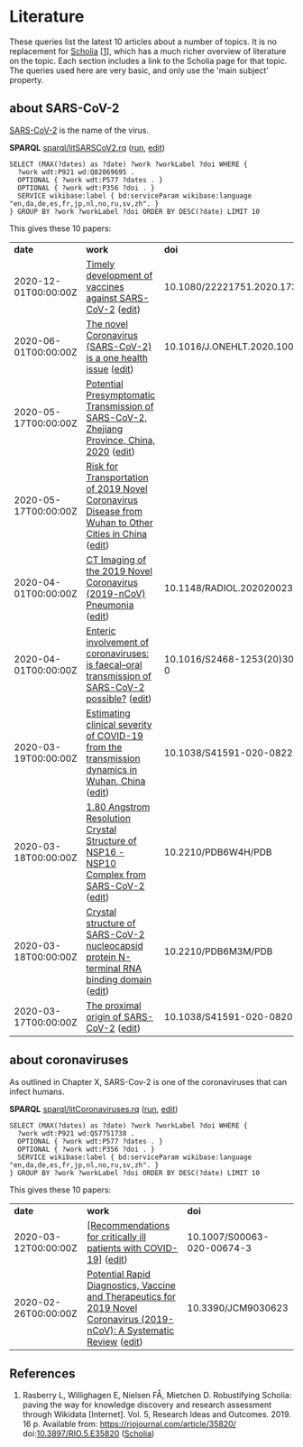 # Literature

These queries list the latest 10 <a name="tp1">articles</a> about a number of topics. It is
no replacement for [Scholia](https://tools.wmflabs.org/scholia/) [<a href="#citeref1">1</a>],
which has a much richer overview of <a name="tp2">literature</a> on the topic. Each section
includes a link to the Scholia page for that topic. The queries used here
are very basic, and only use the 'main subject' property.

## about SARS-CoV-2

[SARS-CoV-2](https://tools.wmflabs.org/scholia/topic/Q82069695) is the name of the virus.

**SPARQL** [sparql/litSARSCoV2.rq](sparql/litSARSCoV2.code.html) ([run](https://query.wikidata.org/embed.html#SELECT%20%28MAX%28%3Fdates%29%20as%20%3Fdate%29%20%3Fwork%20%3FworkLabel%20%3Fdoi%20WHERE%20%7B%0A%20%20%3Fwork%20wdt%3AP921%20wd%3AQ82069695%20.%0A%20%20OPTIONAL%20%7B%20%3Fwork%20wdt%3AP577%20%3Fdates%20.%20%7D%0A%20%20OPTIONAL%20%7B%20%3Fwork%20wdt%3AP356%20%3Fdoi%20.%20%7D%0A%20%20SERVICE%20wikibase%3Alabel%20%7B%20bd%3AserviceParam%20wikibase%3Alanguage%20%22en%2Cda%2Cde%2Ces%2Cfr%2Cjp%2Cnl%2Cno%2Cru%2Csv%2Czh%22.%20%7D%0A%7D%20GROUP%20BY%20%3Fwork%20%3FworkLabel%20%3Fdoi%20ORDER%20BY%20DESC%28%3Fdate%29%20LIMIT%2010%0A), [edit](https://query.wikidata.org/#SELECT%20%28MAX%28%3Fdates%29%20as%20%3Fdate%29%20%3Fwork%20%3FworkLabel%20%3Fdoi%20WHERE%20%7B%0A%20%20%3Fwork%20wdt%3AP921%20wd%3AQ82069695%20.%0A%20%20OPTIONAL%20%7B%20%3Fwork%20wdt%3AP577%20%3Fdates%20.%20%7D%0A%20%20OPTIONAL%20%7B%20%3Fwork%20wdt%3AP356%20%3Fdoi%20.%20%7D%0A%20%20SERVICE%20wikibase%3Alabel%20%7B%20bd%3AserviceParam%20wikibase%3Alanguage%20%22en%2Cda%2Cde%2Ces%2Cfr%2Cjp%2Cnl%2Cno%2Cru%2Csv%2Czh%22.%20%7D%0A%7D%20GROUP%20BY%20%3Fwork%20%3FworkLabel%20%3Fdoi%20ORDER%20BY%20DESC%28%3Fdate%29%20LIMIT%2010%0A))

```sparql
SELECT (MAX(?dates) as ?date) ?work ?workLabel ?doi WHERE {
  ?work wdt:P921 wd:Q82069695 .
  OPTIONAL { ?work wdt:P577 ?dates . }
  OPTIONAL { ?work wdt:P356 ?doi . }
  SERVICE wikibase:label { bd:serviceParam wikibase:language "en,da,de,es,fr,jp,nl,no,ru,sv,zh". }
} GROUP BY ?work ?workLabel ?doi ORDER BY DESC(?date) LIMIT 10
```

This gives these 10 papers:

<table>
  <tr>
    <td><b>date</b></td>
    <td><b>work</b></td>
    <td><b>doi</b></td>
  </tr>
  <tr>
    <td>2020-12-01T00:00:00Z</td>
    <td><a href="https://tools.wmflabs.org/scholia/Q87461271">Timely development of vaccines against SARS-CoV-2</a> (<a href="http://www.wikidata.org/entity/Q87461271">edit</a>)</td>
    <td>10.1080/22221751.2020.1737580</td>
  </tr>
  <tr>
    <td>2020-06-01T00:00:00Z</td>
    <td><a href="https://tools.wmflabs.org/scholia/Q87461293">The novel Coronavirus (SARS-CoV-2) is a one health issue</a> (<a href="http://www.wikidata.org/entity/Q87461293">edit</a>)</td>
    <td>10.1016/J.ONEHLT.2020.100123</td>
  </tr>
  <tr>
    <td>2020-05-17T00:00:00Z</td>
    <td><a href="https://tools.wmflabs.org/scholia/Q87461449">Potential Presymptomatic Transmission of SARS-CoV-2, Zhejiang Province, China, 2020</a> (<a href="http://www.wikidata.org/entity/Q87461449">edit</a>)</td>
    <td></td>
  </tr>
  <tr>
    <td>2020-05-17T00:00:00Z</td>
    <td><a href="https://tools.wmflabs.org/scholia/Q87461585">Risk for Transportation of 2019 Novel Coronavirus Disease from Wuhan to Other Cities in China</a> (<a href="http://www.wikidata.org/entity/Q87461585">edit</a>)</td>
    <td></td>
  </tr>
  <tr>
    <td>2020-04-01T00:00:00Z</td>
    <td><a href="https://tools.wmflabs.org/scholia/Q87461794">CT Imaging of the 2019 Novel Coronavirus (2019-nCoV) Pneumonia</a> (<a href="http://www.wikidata.org/entity/Q87461794">edit</a>)</td>
    <td>10.1148/RADIOL.2020200236</td>
  </tr>
  <tr>
    <td>2020-04-01T00:00:00Z</td>
    <td><a href="https://tools.wmflabs.org/scholia/Q87945074">Enteric involvement of coronaviruses: is faecal–oral transmission of SARS-CoV-2 possible?</a> (<a href="http://www.wikidata.org/entity/Q87945074">edit</a>)</td>
    <td>10.1016/S2468-1253(20)30048-0</td>
  </tr>
  <tr>
    <td>2020-03-19T00:00:00Z</td>
    <td><a href="https://tools.wmflabs.org/scholia/Q88094851">Estimating clinical severity of COVID-19 from the transmission dynamics in Wuhan, China</a> (<a href="http://www.wikidata.org/entity/Q88094851">edit</a>)</td>
    <td>10.1038/S41591-020-0822-7</td>
  </tr>
  <tr>
    <td>2020-03-18T00:00:00Z</td>
    <td><a href="https://tools.wmflabs.org/scholia/Q87995005">1.80 Angstrom Resolution Crystal Structure of NSP16 - NSP10 Complex from SARS-CoV-2</a> (<a href="http://www.wikidata.org/entity/Q87995005">edit</a>)</td>
    <td>10.2210/PDB6W4H/PDB</td>
  </tr>
  <tr>
    <td>2020-03-18T00:00:00Z</td>
    <td><a href="https://tools.wmflabs.org/scholia/Q88048219">Crystal structure of SARS-CoV-2 nucleocapsid protein N-terminal RNA binding domain</a> (<a href="http://www.wikidata.org/entity/Q88048219">edit</a>)</td>
    <td>10.2210/PDB6M3M/PDB</td>
  </tr>
  <tr>
    <td>2020-03-17T00:00:00Z</td>
    <td><a href="https://tools.wmflabs.org/scholia/Q87830056">The proximal origin of SARS-CoV-2</a> (<a href="http://www.wikidata.org/entity/Q87830056">edit</a>)</td>
    <td>10.1038/S41591-020-0820-9</td>
  </tr>
</table>

## about coronaviruses

As outlined in Chapter X, SARS-Cov-2 is one of the coronaviruses that
can infect humans.

**SPARQL** [sparql/litCoronaviruses.rq](sparql/litCoronaviruses.code.html) ([run](https://query.wikidata.org/embed.html#SELECT%20%28MAX%28%3Fdates%29%20as%20%3Fdate%29%20%3Fwork%20%3FworkLabel%20%3Fdoi%20WHERE%20%7B%0A%20%20%3Fwork%20wdt%3AP921%20wd%3AQ57751738%20.%0A%20%20OPTIONAL%20%7B%20%3Fwork%20wdt%3AP577%20%3Fdates%20.%20%7D%0A%20%20OPTIONAL%20%7B%20%3Fwork%20wdt%3AP356%20%3Fdoi%20.%20%7D%0A%20%20SERVICE%20wikibase%3Alabel%20%7B%20bd%3AserviceParam%20wikibase%3Alanguage%20%22en%2Cda%2Cde%2Ces%2Cfr%2Cjp%2Cnl%2Cno%2Cru%2Csv%2Czh%22.%20%7D%0A%7D%20GROUP%20BY%20%3Fwork%20%3FworkLabel%20%3Fdoi%20ORDER%20BY%20DESC%28%3Fdate%29%20LIMIT%2010%0A), [edit](https://query.wikidata.org/#SELECT%20%28MAX%28%3Fdates%29%20as%20%3Fdate%29%20%3Fwork%20%3FworkLabel%20%3Fdoi%20WHERE%20%7B%0A%20%20%3Fwork%20wdt%3AP921%20wd%3AQ57751738%20.%0A%20%20OPTIONAL%20%7B%20%3Fwork%20wdt%3AP577%20%3Fdates%20.%20%7D%0A%20%20OPTIONAL%20%7B%20%3Fwork%20wdt%3AP356%20%3Fdoi%20.%20%7D%0A%20%20SERVICE%20wikibase%3Alabel%20%7B%20bd%3AserviceParam%20wikibase%3Alanguage%20%22en%2Cda%2Cde%2Ces%2Cfr%2Cjp%2Cnl%2Cno%2Cru%2Csv%2Czh%22.%20%7D%0A%7D%20GROUP%20BY%20%3Fwork%20%3FworkLabel%20%3Fdoi%20ORDER%20BY%20DESC%28%3Fdate%29%20LIMIT%2010%0A))

```sparql
SELECT (MAX(?dates) as ?date) ?work ?workLabel ?doi WHERE {
  ?work wdt:P921 wd:Q57751738 .
  OPTIONAL { ?work wdt:P577 ?dates . }
  OPTIONAL { ?work wdt:P356 ?doi . }
  SERVICE wikibase:label { bd:serviceParam wikibase:language "en,da,de,es,fr,jp,nl,no,ru,sv,zh". }
} GROUP BY ?work ?workLabel ?doi ORDER BY DESC(?date) LIMIT 10
```

This gives these 10 papers:

<table>
  <tr>
    <td><b>date</b></td>
    <td><b>work</b></td>
    <td><b>doi</b></td>
  </tr>
  <tr>
    <td>2020-03-12T00:00:00Z</td>
    <td><a href="https://tools.wmflabs.org/scholia/Q87675797">[Recommendations for critically ill patients with COVID-19]</a> (<a href="http://www.wikidata.org/entity/Q87675797">edit</a>)</td>
    <td>10.1007/S00063-020-00674-3</td>
  </tr>
  <tr>
    <td>2020-02-26T00:00:00Z</td>
    <td><a href="https://tools.wmflabs.org/scholia/Q88182256">Potential Rapid Diagnostics, Vaccine and Therapeutics for 2019 Novel Coronavirus (2019-nCoV): A Systematic Review</a> (<a href="http://www.wikidata.org/entity/Q88182256">edit</a>)</td>
    <td>10.3390/JCM9030623</td>
  </tr>
</table>

## References

1. <a name="citeref1"></a>Rasberry L, Willighagen E, Nielsen FÅ, Mietchen D. Robustifying Scholia: paving the way for knowledge discovery and research assessment through Wikidata [Internet]. Vol. 5, Research Ideas and Outcomes. 2019. 16 p. Available from: https://riojournal.com/article/35820/ doi:[10.3897/RIO.5.E35820](https://doi.org/10.3897/RIO.5.E35820) ([Scholia](https://tools.wmflabs.org/scholia/doi/10.3897/RIO.5.E35820))

